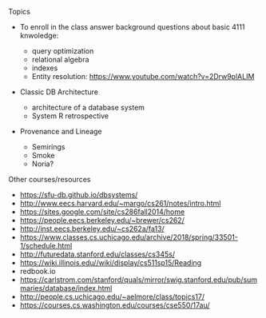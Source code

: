 
Topics

* To enroll in the class answer background questions about basic 4111 knwoledge:
  * query optimization
  * relational algebra
  * indexes
  * Entity resolution: https://www.youtube.com/watch?v=2Drw9plALIM



* Classic DB Architecture
  * architecture of a database system
  * System R retrospective
* Provenance and Lineage
  * Semirings
  * Smoke
  * Noria?

Other courses/resources

* https://sfu-db.github.io/dbsystems/
* http://www.eecs.harvard.edu/~margo/cs261/notes/intro.html
* https://sites.google.com/site/cs286fall2014/home
* https://people.eecs.berkeley.edu/~brewer/cs262/
* http://inst.eecs.berkeley.edu/~cs262a/fa13/
* https://www.classes.cs.uchicago.edu/archive/2018/spring/33501-1/schedule.html
* http://futuredata.stanford.edu/classes/cs345s/
* https://wiki.illinois.edu//wiki/display/cs511sp15/Reading
* redbook.io
* https://carlstrom.com/stanford/quals/mirror/swig.stanford.edu/pub/summaries/database/index.html
* http://people.cs.uchicago.edu/~aelmore/class/topics17/
* https://courses.cs.washington.edu/courses/cse550/17au/
